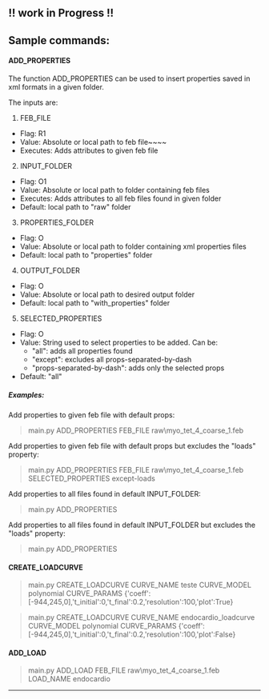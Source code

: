 ## !! work in Progress !!

## Sample commands:

#### ADD_PROPERTIES

The function ADD_PROPERTIES can be used to insert properties saved in xml formats in a given folder.

The inputs are:

1. FEB_FILE

- Flag: R1
- Value: Absolute or local path to feb file~~~~
- Executes: Adds attributes to given feb file

2. INPUT_FOLDER

- Flag: O1
- Value: Absolute or local path to folder containing feb files
- Executes: Adds attributes to all feb files found in given folder
- Default: local path to "raw" folder

3. PROPERTIES_FOLDER

- Flag: O
- Value: Absolute or local path to folder containing xml properties files
- Default: local path to "properties" folder

4. OUTPUT_FOLDER

- Flag: O
- Value: Absolute or local path to desired output folder
- Default: local path to "with_properties" folder

5. SELECTED_PROPERTIES

- Flag: O
- Value: String used to select properties to be added. Can be:
  - "all": adds all properties found
  - "except": excludes all props-separated-by-dash
  - "props-separated-by-dash": adds only the selected props
- Default: "all"

##### Examples:

Add properties to given feb file with default props:

> main.py ADD_PROPERTIES FEB_FILE raw\myo_tet_4_coarse_1.feb

Add properties to given feb file with default props but excludes the "loads" property:

> main.py ADD_PROPERTIES FEB_FILE raw\myo_tet_4_coarse_1.feb SELECTED_PROPERTIES except-loads

Add properties to all files found in default INPUT_FOLDER:

> main.py ADD_PROPERTIES

Add properties to all files found in default INPUT_FOLDER but excludes the "loads" property:

> main.py ADD_PROPERTIES

#### CREATE_LOADCURVE

> main.py CREATE_LOADCURVE CURVE_NAME teste CURVE_MODEL polynomial CURVE_PARAMS {'coeff':[-944,245,0],'t_initial':0,'t_final':0.2,'resolution':100,'plot':True}

> main.py CREATE_LOADCURVE CURVE_NAME endocardio_loadcurve CURVE_MODEL polynomial CURVE_PARAMS {'coeff':[-944,245,0],'t_initial':0,'t_final':0.2,'resolution':100,'plot':False}

#### ADD_LOAD

> main.py ADD_LOAD FEB_FILE raw\myo_tet_4_coarse_1.feb LOAD_NAME endocardio

---
